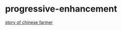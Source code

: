 # progressive-enhancement

[story of chinese farmer](https://katrienvermiert.github.io/progressive-enhancement/.)
